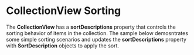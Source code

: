 CollectionView Sorting
======================

The __CollectionView__ has a __sortDescriptions__ property that controls the sorting behavior of items in the collection. The sample below demosntrates some simple sorting scenarios and updates the __sortDescriptions__ property with __SortDescription__ objects to apply the sort.